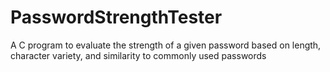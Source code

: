 # PasswordStrengthTester
A C program to evaluate the strength of a given password based on length, character variety, and similarity to commonly used passwords
